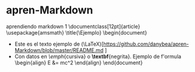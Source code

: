 # apren-Markdown
aprendiendo markdown 1
\documentclass[12pt]{article}
\usepackage{amsmath}
\title{\Ejemplo}
\begin{document}
- Este es el texto ejemplo de (\LaTeX)[https://github.com/danybea/apren-Markdown/blob/master/README.md
]
- Con datos en _\emph_{cursiva} o **\textbf**{negrita}.
Ejemplo de f\'ormula
\begin{align}
E &= mc^2
\end{align}
\end{document}

